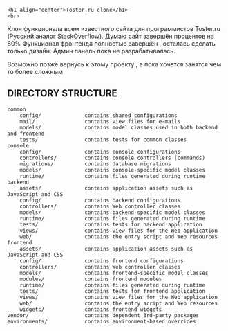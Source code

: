 <p align="center">
    
    <h1 align="center">Toster.ru clone</h1>
    <br>
</p>

Клон функционала всем известного сайта для программистов Toster.ru (Русский аналог StackOverflow).
Думаю сайт завершён процентов на 80%
Функционал фронтенда полностью завершён , осталась сделать только дизайн.
Админ панель пока не разрабатывалась.

Возможно позже вернусь к этому проекту , а пока хочется занятся чем то более сложным

DIRECTORY STRUCTURE
-------------------

```
common
    config/              contains shared configurations
    mail/                contains view files for e-mails
    models/              contains model classes used in both backend and frontend
    tests/               contains tests for common classes    
console
    config/              contains console configurations
    controllers/         contains console controllers (commands)
    migrations/          contains database migrations
    models/              contains console-specific model classes
    runtime/             contains files generated during runtime
backend
    assets/              contains application assets such as JavaScript and CSS
    config/              contains backend configurations
    controllers/         contains Web controller classes
    models/              contains backend-specific model classes
    runtime/             contains files generated during runtime
    tests/               contains tests for backend application    
    views/               contains view files for the Web application
    web/                 contains the entry script and Web resources
frontend
    assets/              contains application assets such as JavaScript and CSS
    config/              contains frontend configurations
    controllers/         contains Web controller classes
    models/              contains frontend-specific model classes
    modules/             contains frontend modules
    runtime/             contains files generated during runtime
    tests/               contains tests for frontend application
    views/               contains view files for the Web application
    web/                 contains the entry script and Web resources
    widgets/             contains frontend widgets
vendor/                  contains dependent 3rd-party packages
environments/            contains environment-based overrides
```
